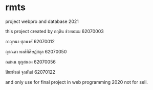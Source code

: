 # rmts
project webpro and database 2021

this project created by
กฤติน ช่วยละแม 62070003

กาญจนา ศุภพงศ์ 62070012

ญาณ​ดา​ พงศ์​พิศ​ิ​ษ​ฎ​์​สกุล​ 62070050

ณชนน บุญสนอง 62070056

ปิยะพิชฌ์ จุลพันธ์ 62070122

and only use for final project in web programming 2020
not for sell.